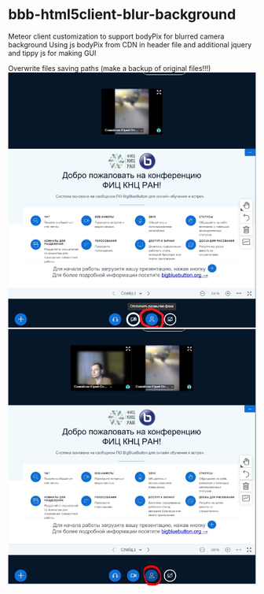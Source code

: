 # bbb-html5client-blur-background
Meteor client customization to support bodyPix for blurred camera background
Using js bodyPix from CDN in header file and additional jquery and tippy js for making GUI

Overwrite files saving paths (make a backup of original files!!!)
![Screenshot1](https://github.com/drlight17/bbb-html5client-blur-background/raw/main/screenshot1.JPG)
![Screenshot2](https://github.com/drlight17/bbb-html5client-blur-background/raw/main/screenshot2.JPG)
